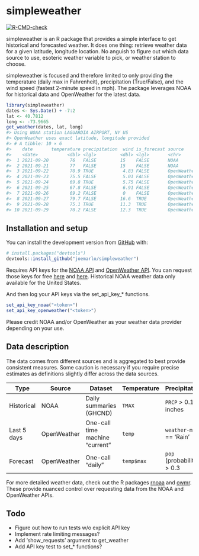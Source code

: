 
<!-- README.md is generated from README.Rmd. Please edit that file -->

# simpleweather

<!-- badges: start -->

[![R-CMD-check](https://github.com/joemarlo/simpleweather/workflows/R-CMD-check/badge.svg)](https://github.com/joemarlo/simpleweather/actions)
<!-- badges: end -->

simpleweather is an R package that provides a simple interface to get
historical and forecasted weather. It does one thing: retrieve weather
data for a given latitude, longitude location. No anguish to figure out
which data source to use, esoteric weather variable to pick, or weather
station to choose.

simpleweather is focused and therefore limited to only providing the
temperature (daily max in Fahrenheit), precipitation (True/False), and
the wind speed (fastest 2-minute speed in mph). The package leverages
NOAA for historical data and OpenWeather for the latest data.

``` r
library(simpleweather)
dates <- Sys.Date() + -7:2
lat <- 40.7812
long <- -73.9665
get_weather(dates, lat, long)
#> Using NOAA station LAGUARDIA AIRPORT, NY US
#> OpenWeather uses exact latitude, longitude provided
#> # A tibble: 10 × 6
#>    date       temperature precipitation  wind is_forecast source     
#>    <date>           <dbl> <lgl>         <dbl> <lgl>       <chr>      
#>  1 2021-09-20        76   FALSE         15    FALSE       NOAA       
#>  2 2021-09-21        77   FALSE         15    FALSE       NOAA       
#>  3 2021-09-22        70.9 TRUE           4.83 FALSE       OpenWeather
#>  4 2021-09-23        75.5 FALSE          5.01 FALSE       OpenWeather
#>  5 2021-09-24        69.8 TRUE           5.75 FALSE       OpenWeather
#>  6 2021-09-25        67.8 FALSE          6.91 FALSE       OpenWeather
#>  7 2021-09-26        69.2 FALSE          0    FALSE       OpenWeather
#>  8 2021-09-27        79.7 FALSE         16.6  TRUE        OpenWeather
#>  9 2021-09-28        75.1 TRUE          11.3  TRUE        OpenWeather
#> 10 2021-09-29        70.2 FALSE         12.3  TRUE        OpenWeather
```

## Installation and setup

You can install the development version from
[GitHub](https://github.com/joemarlo/simpleweather) with:

``` r
# install.packages("devtools")
devtools::install_github("joemarlo/simpleweather")
```

Requires API keys for the [NOAA
API](https://www.ncdc.noaa.gov/cdo-web/webservices/v2) and [OpenWeather
API](https://openweathermap.org/api/one-call-api). You can request those
keys for free [here](https://www.ncdc.noaa.gov/cdo-web/token) and
[here](https://openweathermap.org/price). Historical NOAA weather data
only available for the United States.

And then log your API keys via the set\_api\_key\_\* functions.

``` r
set_api_key_noaa("<token>")
set_api_key_openweather("<token>")
```

Please credit NOAA and/or OpenWeather as your weather data provider
depending on your use.

## Data description

The data comes from different sources and is aggregated to best provide
consistent measures. Some caution is necessary if you require precise
estimates as definitions slightly differ across the data sources.

| Type        | Source      | Dataset                         | Temperature | Precipitation                | Wind         |
|-------------|-------------|---------------------------------|-------------|------------------------------|--------------|
| Historical  | NOAA        | Daily summaries (GHCND)         | `TMAX`      | `PRCP` &gt; 0.1 inches       | `WSF2`       |
| Last 5 days | OpenWeather | One-call time machine “current” | `temp`      | `weather-main` == ‘Rain’     | `wind_speed` |
| Forecast    | OpenWeather | One-call “daily”                | `temp$max`  | `pop` (probability) &gt; 0.3 | `wind_speed` |

For more detailed weather data, check out the R packages
[rnoaa](https://github.com/ropensci/rnoaa) and
[owmr](https://github.com/crazycapivara/owmr). These provide nuanced
control over requesting data from the NOAA and OpenWeather APIs.

## Todo

-   Figure out how to run tests w/o explicit API key
-   Implement rate limiting messages?
-   Add ‘show\_requests’ argument to get\_weather
-   Add API key test to set\_\* functions?
